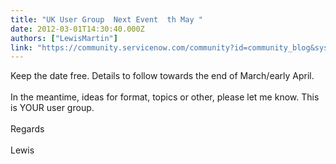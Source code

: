 ```yaml
---
title: "UK User Group  Next Event  th May "
date: 2012-03-01T14:30:40.000Z
authors: ["LewisMartin"]
link: "https://community.servicenow.com/community?id=community_blog&sys_id=49ecea65dbd0dbc01dcaf3231f9619a6"
---
```

<p>Keep the date free. Details to follow towards the end of March/early April.<br /><br />In the meantime, ideas for format, topics or other, please let me know. This is YOUR user group.<br /><br />Regards<br /><br />Lewis</p>